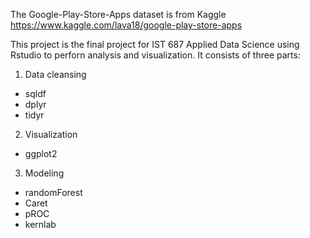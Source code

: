 The Google-Play-Store-Apps dataset is from Kaggle
https://www.kaggle.com/lava18/google-play-store-apps

This project is the final project for IST 687 Applied Data Science using Rstudio to perforn analysis and visualization.
It consists of three parts:
1. Data cleansing
 - sqldf
 - dplyr
 - tidyr
2. Visualization
 - ggplot2
3. Modeling
 - randomForest
 - Caret
 - pROC
 - kernlab
